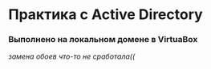 
# Практика с Active Directory

### Выполнено на локальном домене в VirtuaBox

*замена обоев что-то не сработала((*
